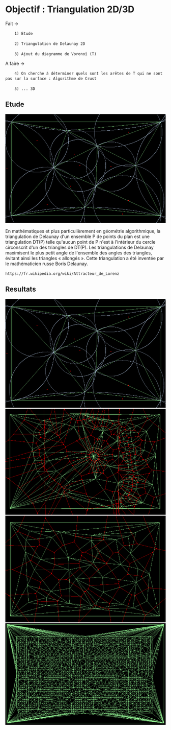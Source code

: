 # Objectif : Triangulation 2D/3D
   Fait ->
   
        1) Etude
        
        2) Triangulation de Delaunay 2D
        
        3) Ajout du diagramme de Voronoï (T)
        
   A faire ->
   
        4) On cherche à déterminer quels sont les arêtes de T qui ne sont pas sur la surface : Algorithme de Crust
        
        5) ... 3D

## Etude
![alt text](delaunay_complete_circle.PNG)

En mathématiques et plus particulièrement en géométrie algorithmique, la triangulation de Delaunay d'un ensemble P de points du plan est une triangulation DT(P) telle qu'aucun point de P n'est à l'intérieur du cercle circonscrit d'un des triangles de DT(P). Les triangulations de Delaunay maximisent le plus petit angle de l'ensemble des angles des triangles, évitant ainsi les triangles « allongés ». Cette triangulation a été inventée par le mathématicien russe Boris Delaunay.

    https://fr.wikipedia.org/wiki/Attracteur_de_Lorenz

## Resultats
![alt text](delaunay_complete_circle.PNG)
![alt text](delaunay_complete_1.PNG)
![alt text](delaunay_complete_2.PNG)
![alt text](delaunay_complete_pas_10.PNG)


